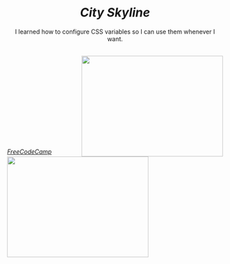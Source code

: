 <h1 align="center"><i>City Skyline</i></h1>


<p align="center">I learned how to configure CSS variables so I can use them whenever I want.</p>
<br>

<img src="https://github.com/Kingtero17/City-SkyLine/assets/110305288/81d5f905-8e6d-458a-b338-79d2f93aee0f" width=330 height=235 align="right">
<img src="https://github.com/Kingtero17/City-SkyLine/assets/110305288/605c4865-ea79-48f8-b0df-94bfe0ed12a2" width=330 height=235 align="left">

<br><br><br><br><br><br><br><br><br><br><br>

<a href="https://www.freecodecamp.org/" align="center"><i>FreeCodeCamp</i></a>
